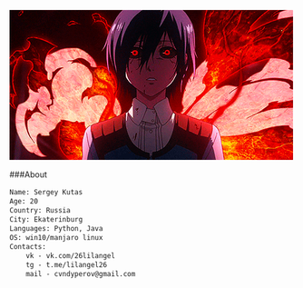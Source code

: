 ![Banner](asserts/touka.gif)

###About

``` 
Name: Sergey Kutas
Age: 20
Country: Russia
City: Ekaterinburg
Languages: Python, Java
OS: win10/manjaro linux
Contacts: 
    vk - vk.com/26lilangel
    tg - t.me/lilangel26
    mail - cvndyperov@gmail.com
```
